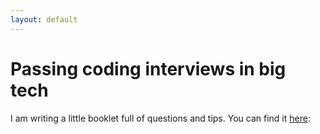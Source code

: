```yaml
---
layout: default
---
```


# Passing coding interviews in big tech 

I am writing a little booklet full of questions and tips. You can find it [here](https://hollow-wood-560.notion.site/Coding-questions-FAANG-prep-9cdf280e5f30425fa188cbbaa6d1998c):